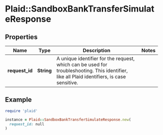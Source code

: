 # Plaid::SandboxBankTransferSimulateResponse

## Properties

| Name | Type | Description | Notes |
| ---- | ---- | ----------- | ----- |
| **request_id** | **String** | A unique identifier for the request, which can be used for troubleshooting. This identifier, like all Plaid identifiers, is case sensitive. |  |

## Example

```ruby
require 'plaid'

instance = Plaid::SandboxBankTransferSimulateResponse.new(
  request_id: null
)
```

